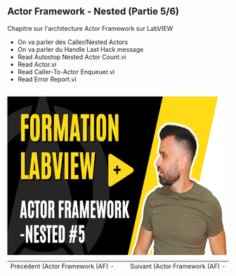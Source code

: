 <h2 dir="auto" id="user-content-h_174031069121655196260265"><strong><span>Actor Framework - Nested&nbsp;</span></strong><strong>(Partie 5/6)</strong></h2>
<p><span>Chapitre sur l'architecture Actor Framework sur LabVIEW&nbsp;</span></p>
<ul>
<li><span>On va parler des Caller/Nested Actors&nbsp;</span></li>
<li><span>On va parler du Handle Last Hack message</span></li>
<li><span>Read Autostop Nested Actor Count.vi</span></li>
<li><span>Read Actor.vi</span></li>
<li><span>Read Caller-To-Actor Enqueuer.vi</span></li>
<li><span>Read Error Report.vi</span></li>
</ul>
<p>&nbsp;<a href="https://youtu.be/r5GDZ0qS8c4?si=oC5QuaPGpVsRuZHe"><img src="5_nested.jpg" width="640" height="362" alt="" style="display: block; margin-left: auto; margin-right: auto;" /></a></p>
<p></p>
<p></p>
<table border="0" style="width: 100%; border-collapse: collapse; border-style: none; height: 18px;">
<tbody>
<tr style="height: 18px;">
<td style="width: 50%; height: 18px;"><a href="https://github.com/Technologies-de-France/Formation-LabVIEW/tree/main/k%20-%204%20-%20Actor%20Framework%20-%20Architecture%20-%20part%202">Pr&eacute;c&eacute;dent (<span>Actor Framework (AF) - Architecture part 2</span>)</a><a href="https://github.com/Technologies-de-France/Formation-LabVIEW/blob/main/k%20-%202%20-%20Actor%20framework%20-%20actor/Readme.md"></a></td>
<td style="width: 50%; text-align: right; height: 18px;"><a href="https://github.com/Technologies-de-France/Formation-LabVIEW/tree/main/k%20-%206%20-%20Actor%20Framework%20-%20message">Suivant (<span>Actor Framework (AF) - Message</span>)</a></td>
</tr>
</tbody>
</table>
<p dir="auto" id="user-content-h_4774480761351655104528452" style="text-align: left;"></p>
